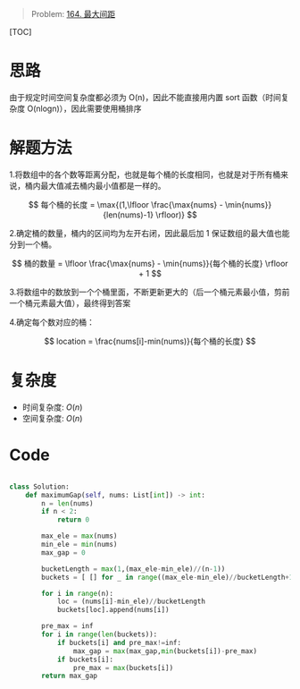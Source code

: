 > Problem: [164. 最大间距](https://leetcode.cn/problems/maximum-gap/description/)

[TOC]

# 思路

由于规定时间空间复杂度都必须为 O(n)，因此不能直接用内置 sort 函数（时间复杂度 O(nlogn)），因此需要使用桶排序

# 解题方法

1.将数组中的各个数等距离分配，也就是每个桶的长度相同，也就是对于所有桶来说，桶内最大值减去桶内最小值都是一样的。

$$
    每个桶的长度 = \max{(1,\lfloor \frac{\max{nums} - \min{nums}}{len(nums)-1} \rfloor)}
$$

2.确定桶的数量，桶内的区间均为左开右闭，因此最后加 1 保证数组的最大值也能分到一个桶。

$$
    桶的数量 = \lfloor \frac{\max{nums} - \min{nums}}{每个桶的长度} \rfloor + 1
$$

3.将数组中的数放到一个个桶里面，不断更新更大的（后一个桶元素最小值，剪前一个桶元素最大值），最终得到答案

4.确定每个数对应的桶：

$$
    location = \frac{nums[i]-min(nums)}{每个桶的长度}
$$

# 复杂度

- 时间复杂度: $O(n)$
- 空间复杂度: $O(n)$

# Code

```Python []

class Solution:
    def maximumGap(self, nums: List[int]) -> int:
        n = len(nums)
        if n < 2:
            return 0

        max_ele = max(nums)
        min_ele = min(nums)
        max_gap = 0

        bucketLength = max(1,(max_ele-min_ele)//(n-1))
        buckets = [ [] for _ in range((max_ele-min_ele)//bucketLength+1) ]

        for i in range(n):
            loc = (nums[i]-min_ele)//bucketLength
            buckets[loc].append(nums[i])

        pre_max = inf
        for i in range(len(buckets)):
            if buckets[i] and pre_max!=inf:
                max_gap = max(max_gap,min(buckets[i])-pre_max)
            if buckets[i]:
                pre_max = max(buckets[i])
        return max_gap


```
